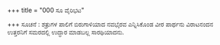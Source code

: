 +++
title = "000 ಸೂ ವೈರಿಭಟ"

+++
ಸೂಚನೆ : ಶತ್ರುಗಳ ಪಾಲಿಗೆ ಬಿರುಗಾಳಿಯಾದ ನವಭೈರವ ಎನ್ನಿಸಿಕೊಂಡ ವೀರ ಪಾರ್ಥನು ವಿರಾಟನಂದನ ಉತ್ತರನಿಗೆ ಸಮರದಲ್ಲಿ ಉದ್ಧಾರ ಮಾಡಬಲ್ಲ ಸಾರಥಿಯಾದನು.